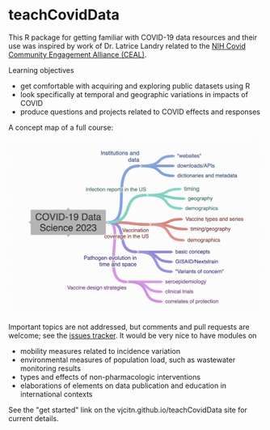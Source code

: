 # teachCovidData

This R package for getting familiar with COVID-19 data resources and their use was
inspired by work of Dr. Latrice Landry related to the 
[NIH Covid Community Engagement Alliance (CEAL)](https://covid19community.nih.gov/).

Learning objectives

- get comfortable with acquiring and exploring public datasets using R
- look specifically at temporal and geographic variations in impacts of COVID
- produce questions and projects related to COVID effects and responses

A concept map of a full course:

![COVID-19 data science concept map](man/figures/covidcoggle.jpg)

Important topics are not addressed, but comments and pull requests are welcome;
see the [issues tracker](https://github.com/vjcitn/teachCovidData/issues).
It would be very nice to have modules on

- mobility measures related to incidence variation
- environmental measures of population load, such as wastewater monitoring results
- types and effects of non-pharmacologic interventions
- elaborations of elements on data publication and education in international contexts

See the "get started" link on the vjcitn.github.io/teachCovidData site for current details.
